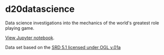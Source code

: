 # d20datascience
Data science investigations into the mechanics of the world's greatest role playing game.

[View Jupyter notebook](https://nbviewer.jupyter.org/github/cyberscribe/d20datascience/blob/master/Creature%20Contest.ipynb).

Data set based on the [SRD 5.1 licensed under OGL v.01a](https://dnd.wizards.com/articles/features/systems-reference-document-srd)
